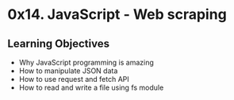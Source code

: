 # 0x14. JavaScript - Web scraping

## Learning Objectives

   - Why JavaScript programming is amazing
   - How to manipulate JSON data
   - How to use request and fetch API
   - How to read and write a file using fs module

